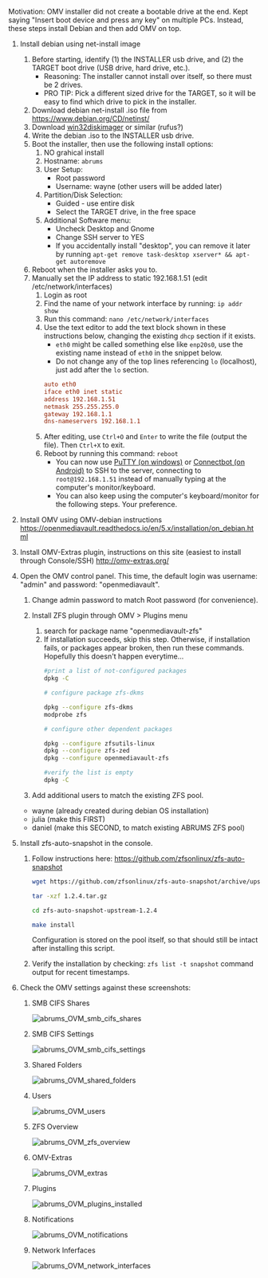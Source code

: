 Motivation: OMV installer did not create a bootable drive at the end. Kept saying "Insert boot device and press any key" on multiple PCs.
Instead, these steps install Debian and then add OMV on top.


1. Install debian using net-install image
    1. Before starting, identify (1) the INSTALLER usb drive, and (2) the TARGET boot drive (USB drive, hard drive, etc.).
        - Reasoning: The installer cannot install over itself, so there must be 2 drives.
        - PRO TIP: Pick a different sized drive for the TARGET, so it will be easy to find which drive to pick in the installer.
    3. Download debian net-install .iso file from https://www.debian.org/CD/netinst/
    4. Download [win32diskimager](https://sourceforge.net/projects/win32diskimager/) or similar (rufus?)
    5. Write the debian .iso to the INSTALLER usb drive.
    6. Boot the installer, then use the following install options:
        1. NO grahical install
        1. Hostname: `abrums`
        1. User Setup:
            - Root password
            - Username: wayne (other users will be added later)
        1. Partition/Disk Selection:
            - Guided - use entire disk
            - Select the TARGET drive, in the free space 
        1. Additional Software menu:
            - Uncheck Desktop and Gnome
            - Change SSH server to YES
            - If you accidentally install "desktop", you can remove it later by running `apt-get remove task-desktop xserver* && apt-get autoremove`
    7. Reboot when the installer asks you to.
    8. Manually set the IP address to static 192.168.1.51 (edit /etc/network/interfaces)
        1. Login as root
        1. Find the name of your network interface by running: `ip addr show`
        2. Run this command: `nano /etc/network/interfaces`
        3. Use the text editor to add the text block shown in these instructions below, changing the existing `dhcp` section if it exists.
            - `eth0` might be called something else like `enp20s0`, use the existing name instead of `eth0` in the snippet below.
            - Do not change any of the top lines referencing `lo` (localhost), just add after the `lo` section.
            ```conf
            auto eth0
            iface eth0 inet static
            address 192.168.1.51
            netmask 255.255.255.0
            gateway 192.168.1.1
            dns-nameservers 192.168.1.1
            ```
        4. After editing, use `Ctrl+O` and `Enter` to write the file (output the file). Then `Ctrl+X` to exit.
        5. Reboot by running this command: `reboot`
            - You can now use [PuTTY (on windows)](https://www.chiark.greenend.org.uk/~sgtatham/putty/latest.html) or [Connectbot (on Android)](https://play.google.com/store/apps/details?id=org.connectbot) to SSH to the server, connecting to `root@192.168.1.51` instead of manually typing at the computer's monitor/keyboard.
            - You can also keep using the computer's keyboard/monitor for the following steps. Your preference.
1. Install OMV using OMV-debian instructions
    https://openmediavault.readthedocs.io/en/5.x/installation/on_debian.html
1. Install OMV-Extras plugin, instructions on this site (easiest to install through Console/SSH)
    http://omv-extras.org/
1. Open the OMV control panel. This time, the default login was username: "admin" and password: "openmediavault".
    1. Change admin password to match Root password (for convenience). 
    1. Install ZFS plugin through OMV > Plugins menu
        1. search for package name "openmediavault-zfs"
        2. If installation succeeds, skip this step.
            Otherwise, if installation fails, or packages appear broken, then run these commands. Hopefully this doesn't happen everytime...
            ```sh
            #print a list of not-configured packages
            dpkg -C

            # configure package zfs-dkms

            dpkg --configure zfs-dkms
            modprobe zfs

            # configure other dependent packages

            dpkg --configure zfsutils-linux
            dpkg --configure zfs-zed
            dpkg --configure openmediavault-zfs

            #verify the list is empty
            dpkg -C
            ```

    1. Add additional users to match the existing ZFS pool.
      - wayne (already created during debian OS installation)
      - julia (make this FIRST)
      - daniel (make this SECOND, to match existing ABRUMS ZFS pool)

1. Install zfs-auto-snapshot in the console. 
    1. Follow instructions here: https://github.com/zfsonlinux/zfs-auto-snapshot
        ```sh
        wget https://github.com/zfsonlinux/zfs-auto-snapshot/archive/upstream/1.2.4.tar.gz

        tar -xzf 1.2.4.tar.gz

        cd zfs-auto-snapshot-upstream-1.2.4

        make install
        ```
            
        Configuration is stored on the pool itself, so that should still be intact after installing this script.


    1. Verify the installation by checking: `zfs list -t snapshot` command output for recent timestamps.


1. Check the OMV settings against these screenshots:

    1. SMB CIFS Shares

        ![abrums_OVM_smb_cifs_shares](https://user-images.githubusercontent.com/45136864/149630951-db8430c5-4cc2-478b-992a-2506ea33f80f.png)

    1. SMB CIFS Settings

        ![abrums_OVM_smb_cifs_settings](https://user-images.githubusercontent.com/45136864/149630975-e3a77085-cad2-4efd-8459-834ebffc87c5.png)

    1. Shared Folders

        ![abrums_OVM_shared_folders](https://user-images.githubusercontent.com/45136864/149630984-8d35800b-dfeb-499b-9afd-b3f699250e52.png)

    1. Users

        ![abrums_OVM_users](https://user-images.githubusercontent.com/45136864/149631002-7f057493-028c-41e6-80e8-4b4e8aa4c162.png)

    1. ZFS Overview

        ![abrums_OVM_zfs_overview](https://user-images.githubusercontent.com/45136864/149631016-f80f9824-ec50-40f8-92e1-b9c7b889946e.png)

    1. OMV-Extras

        ![abrums_OVM_extras](https://user-images.githubusercontent.com/45136864/149631037-6b74bdc8-8f68-4f29-bad7-1fdfbf16709f.png)

    1. Plugins

        ![abrums_OVM_plugins_installed](https://user-images.githubusercontent.com/45136864/149631055-77e8129c-11a6-424f-8c64-d2630c0fd9b0.png)

    1. Notifications

        ![abrums_OVM_notifications](https://user-images.githubusercontent.com/45136864/149631102-8dfc5567-3b5d-478f-ac4b-8724927627fe.png)

    1. Network Inferfaces

        ![abrums_OVM_network_interfaces](https://user-images.githubusercontent.com/45136864/149631120-0c4547f0-30d6-4ea2-9dbf-3738128d3759.png)
